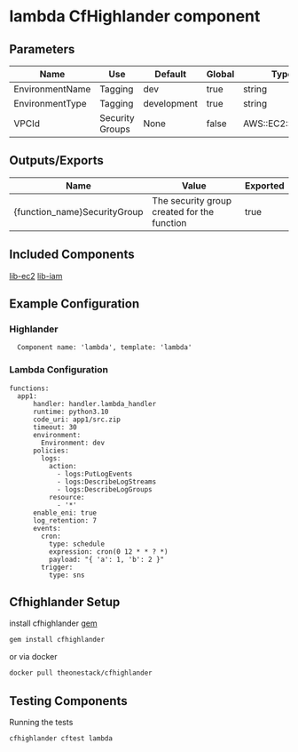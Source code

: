 # lambda CfHighlander component
## Parameters

| Name | Use | Default | Global | Type | Allowed Values |
| ---- | --- | ------- | ------ | ---- | -------------- |
| EnvironmentName | Tagging | dev | true | string
| EnvironmentType | Tagging | development | true | string | ['development','production']
| VPCId | Security Groups | None | false | AWS::EC2::VPC::Id

## Outputs/Exports

| Name | Value | Exported |
| ---- | ----- | -------- |
| {function_name}SecurityGroup | The security group created for the function | true


## Included Components
[lib-ec2](https://github.com/theonestack/hl-component-lib-ec2)
[lib-iam](https://github.com/theonestack/hl-component-lib-iam)

## Example Configuration
### Highlander
```
  Component name: 'lambda', template: 'lambda'

```
### Lambda Configuration
```
functions:
  app1:
      handler: handler.lambda_handler
      runtime: python3.10
      code_uri: app1/src.zip
      timeout: 30
      environment:
        Environment: dev
      policies:
        logs:
          action:
            - logs:PutLogEvents
            - logs:DescribeLogStreams
            - logs:DescribeLogGroups
          resource:
            - '*'
      enable_eni: true
      log_retention: 7
      events:
        cron:
          type: schedule
          expression: cron(0 12 * * ? *)
          payload: "{ 'a': 1, 'b': 2 }"
        trigger:
          type: sns
```

## Cfhighlander Setup

install cfhighlander [gem](https://github.com/theonestack/cfhighlander)

```bash
gem install cfhighlander
```

or via docker

```bash
docker pull theonestack/cfhighlander
```
## Testing Components

Running the tests

```bash
cfhighlander cftest lambda
```